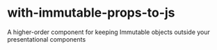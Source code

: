 # with-immutable-props-to-js
A higher-order component for keeping Immutable objects outside your presentational components
